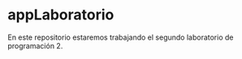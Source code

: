 # appLaboratorio
En este repositorio estaremos trabajando el segundo laboratorio de programación 2.
